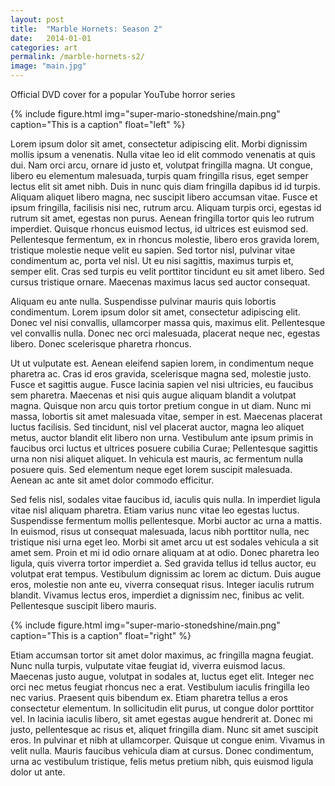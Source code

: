 ```yaml
---
layout: post
title:  "Marble Hornets: Season 2"
date:   2014-01-01
categories: art
permalink: /marble-hornets-s2/
image: "main.jpg"
---
```


<p class="post--full__excerpt">
	Official DVD cover for a popular YouTube horror series
</p>

{% include figure.html img="super-mario-stonedshine/main.png" caption="This is a caption" float="left" %}

Lorem ipsum dolor sit amet, consectetur adipiscing elit. Morbi dignissim mollis ipsum a venenatis. Nulla vitae leo id elit commodo venenatis at quis dui. Nam orci arcu, ornare id justo et, volutpat fringilla magna. Ut congue, libero eu elementum malesuada, turpis quam fringilla risus, eget semper lectus elit sit amet nibh. Duis in nunc quis diam fringilla dapibus id id turpis. Aliquam aliquet libero magna, nec suscipit libero accumsan vitae. Fusce et ipsum fringilla, facilisis nisi nec, rutrum arcu. Aliquam turpis orci, egestas id rutrum sit amet, egestas non purus. Aenean fringilla tortor quis leo rutrum imperdiet. Quisque rhoncus euismod lectus, id ultrices est euismod sed. Pellentesque fermentum, ex in rhoncus molestie, libero eros gravida lorem, tristique molestie neque velit eu sapien. Sed tortor nisl, pulvinar vitae condimentum ac, porta vel nisl. Ut eu nisi sagittis, maximus turpis et, semper elit. Cras sed turpis eu velit porttitor tincidunt eu sit amet libero. Sed cursus tristique ornare. Maecenas maximus lacus sed auctor consequat.

Aliquam eu ante nulla. Suspendisse pulvinar mauris quis lobortis condimentum. Lorem ipsum dolor sit amet, consectetur adipiscing elit. Donec vel nisi convallis, ullamcorper massa quis, maximus elit. Pellentesque vel convallis nulla. Donec nec orci malesuada, placerat neque nec, egestas libero. Donec scelerisque pharetra rhoncus.


Ut ut vulputate est. Aenean eleifend sapien lorem, in condimentum neque pharetra ac. Cras id eros gravida, scelerisque magna sed, molestie justo. Fusce et sagittis augue. Fusce lacinia sapien vel nisi ultricies, eu faucibus sem pharetra. Maecenas et nisi quis augue aliquam blandit a volutpat magna. Quisque non arcu quis tortor pretium congue in ut diam. Nunc mi massa, lobortis sit amet malesuada vitae, semper in est. Maecenas placerat luctus facilisis. Sed tincidunt, nisl vel placerat auctor, magna leo aliquet metus, auctor blandit elit libero non urna. Vestibulum ante ipsum primis in faucibus orci luctus et ultrices posuere cubilia Curae; Pellentesque sagittis urna non nisi aliquet aliquet. In vehicula est mauris, ac fermentum nulla posuere quis. Sed elementum neque eget lorem suscipit malesuada. Aenean ac ante sit amet dolor commodo efficitur.

Sed felis nisl, sodales vitae faucibus id, iaculis quis nulla. In imperdiet ligula vitae nisl aliquam pharetra. Etiam varius nunc vitae leo egestas luctus. Suspendisse fermentum mollis pellentesque. Morbi auctor ac urna a mattis. In euismod, risus ut consequat malesuada, lacus nibh porttitor nulla, nec tristique nisi urna eget leo. Morbi sit amet arcu ut est sodales vehicula a sit amet sem. Proin et mi id odio ornare aliquam at at odio. Donec pharetra leo ligula, quis viverra tortor imperdiet a. Sed gravida tellus id tellus auctor, eu volutpat erat tempus. Vestibulum dignissim ac lorem ac dictum. Duis augue eros, molestie non ante eu, viverra consequat risus. Integer iaculis rutrum blandit. Vivamus lectus eros, imperdiet a dignissim nec, finibus ac velit. Pellentesque suscipit libero mauris.


{% include figure.html img="super-mario-stonedshine/main.png" caption="This is a caption" float="right" %}

Etiam accumsan tortor sit amet dolor maximus, ac fringilla magna feugiat. Nunc nulla turpis, vulputate vitae feugiat id, viverra euismod lacus. Maecenas justo augue, volutpat in sodales at, luctus eget elit. Integer nec orci nec metus feugiat rhoncus nec a erat. Vestibulum iaculis fringilla leo nec varius. Praesent quis bibendum ex. Etiam pharetra tellus a eros consectetur elementum. In sollicitudin elit purus, ut congue dolor porttitor vel. In lacinia iaculis libero, sit amet egestas augue hendrerit at. Donec mi justo, pellentesque ac risus et, aliquet fringilla diam. Nunc sit amet suscipit eros. In pulvinar et nibh at ullamcorper. Quisque ut congue enim. Vivamus in velit nulla. Mauris faucibus vehicula diam at cursus. Donec condimentum, urna ac vestibulum tristique, felis metus pretium nibh, quis euismod ligula dolor ut ante.